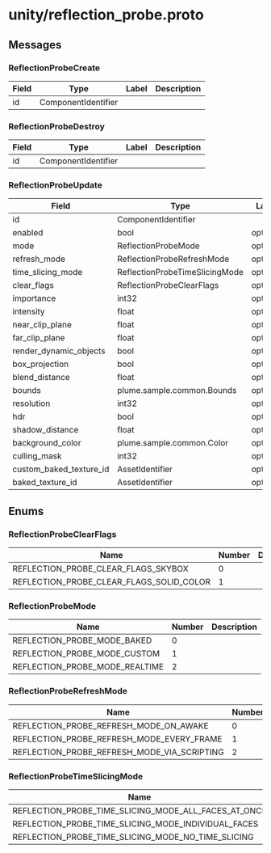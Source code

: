 
# unity/reflection_probe.proto



## Messages

### ReflectionProbeCreate



| Field | Type | Label | Description |
| ----- | ---- | ----- | ----------- |
| id | ComponentIdentifier |  |  |



### ReflectionProbeDestroy



| Field | Type | Label | Description |
| ----- | ---- | ----- | ----------- |
| id | ComponentIdentifier |  |  |



### ReflectionProbeUpdate



| Field | Type | Label | Description |
| ----- | ---- | ----- | ----------- |
| id | ComponentIdentifier |  |  |
| enabled | bool | optional |  |
| mode | ReflectionProbeMode | optional |  |
| refresh_mode | ReflectionProbeRefreshMode | optional |  |
| time_slicing_mode | ReflectionProbeTimeSlicingMode | optional |  |
| clear_flags | ReflectionProbeClearFlags | optional |  |
| importance | int32 | optional |  |
| intensity | float | optional |  |
| near_clip_plane | float | optional |  |
| far_clip_plane | float | optional |  |
| render_dynamic_objects | bool | optional |  |
| box_projection | bool | optional |  |
| blend_distance | float | optional |  |
| bounds | plume.sample.common.Bounds | optional |  |
| resolution | int32 | optional |  |
| hdr | bool | optional |  |
| shadow_distance | float | optional |  |
| background_color | plume.sample.common.Color | optional |  |
| culling_mask | int32 | optional |  |
| custom_baked_texture_id | AssetIdentifier | optional |  |
| baked_texture_id | AssetIdentifier | optional |  |



 <!-- end of messages -->


## Enums

### ReflectionProbeClearFlags


| Name | Number | Description |
| ---- | ------ | ----------- |
| REFLECTION_PROBE_CLEAR_FLAGS_SKYBOX | 0 |  |
| REFLECTION_PROBE_CLEAR_FLAGS_SOLID_COLOR | 1 |  |



### ReflectionProbeMode


| Name | Number | Description |
| ---- | ------ | ----------- |
| REFLECTION_PROBE_MODE_BAKED | 0 |  |
| REFLECTION_PROBE_MODE_CUSTOM | 1 |  |
| REFLECTION_PROBE_MODE_REALTIME | 2 |  |



### ReflectionProbeRefreshMode


| Name | Number | Description |
| ---- | ------ | ----------- |
| REFLECTION_PROBE_REFRESH_MODE_ON_AWAKE | 0 |  |
| REFLECTION_PROBE_REFRESH_MODE_EVERY_FRAME | 1 |  |
| REFLECTION_PROBE_REFRESH_MODE_VIA_SCRIPTING | 2 |  |



### ReflectionProbeTimeSlicingMode


| Name | Number | Description |
| ---- | ------ | ----------- |
| REFLECTION_PROBE_TIME_SLICING_MODE_ALL_FACES_AT_ONCE | 0 |  |
| REFLECTION_PROBE_TIME_SLICING_MODE_INDIVIDUAL_FACES | 1 |  |
| REFLECTION_PROBE_TIME_SLICING_MODE_NO_TIME_SLICING | 2 |  |



 <!-- end of enums -->

 <!-- end of files -->